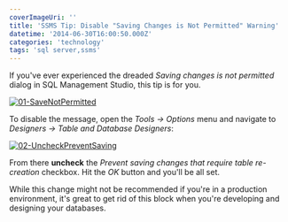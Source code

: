 ```yaml
---
coverImageUri: ''
title: 'SSMS Tip: Disable "Saving Changes is Not Permitted" Warning'
datetime: '2014-06-30T16:00:50.000Z'
categories: 'technology'
tags: 'sql server,ssms'
---
```


If you've ever experienced the dreaded _Saving changes is not permitted_ dialog
in SQL Management Studio, this tip is for you.

[![01-SaveNotPermitted](http://assets.brandonmartinez.com/brandonmartinez/2014/06/01-SaveNotPermitted.png)](http://assets.brandonmartinez.com/brandonmartinez/2014/06/01-SaveNotPermitted.png)

To disable the message, open the _Tools -> Options_ menu and navigate to
_Designers -> Table and Database Designers_:

[![02-UncheckPreventSaving](http://assets.brandonmartinez.com/brandonmartinez/2014/06/02-UncheckPreventSaving.png)](http://assets.brandonmartinez.com/brandonmartinez/2014/06/02-UncheckPreventSaving.png)

From there **uncheck** the _Prevent saving changes that require table
re-creation_ checkbox. Hit the _OK_ button and you'll be all set.

While this change might not be recommended if you're in a production
environment, it's great to get rid of this block when you're developing and
designing your databases.
